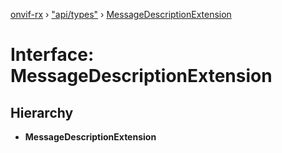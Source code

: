 [onvif-rx](../README.md) › ["api/types"](../modules/_api_types_.md) › [MessageDescriptionExtension](_api_types_.messagedescriptionextension.md)

# Interface: MessageDescriptionExtension

## Hierarchy

* **MessageDescriptionExtension**
